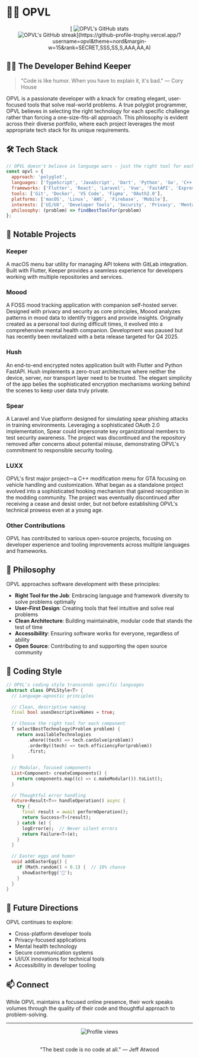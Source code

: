 # 👨‍💻 OPVL

<div align="center">
[  <img src="https://github-readme-stats.vercel.app/api?username=OPVL&show_icons=true&theme=radical" alt="OPVL's GitHub stats" />
  <br/>
  <img src="https://github-readme-streak-stats.herokuapp.com/?user=OPVL&theme=radical" alt="OPVL's GitHub streak" />](https://github-profile-trophy.vercel.app/?username=opvl&theme=nord&margin-w=15&rank=SECRET,SSS,SS,S,AAA,AA,A)
</div>

## 🧙‍♂️ The Developer Behind Keeper

> "Code is like humor. When you have to explain it, it's bad." — Cory House

OPVL is a passionate developer with a knack for creating elegant, user-focused tools that solve real-world problems. A true polyglot programmer, OPVL believes in selecting the right technology for each specific challenge rather than forcing a one-size-fits-all approach. This philosophy is evident across their diverse portfolio, where each project leverages the most appropriate tech stack for its unique requirements.

## 🛠️ Tech Stack

```javascript
// OPVL doesn't believe in language wars - just the right tool for each job
const opvl = {
  approach: 'polyglot',
  languages: ['TypeScript', 'JavaScript', 'Dart', 'Python', 'Go', 'C++', 'PHP', 'SQL'],
  frameworks: ['Flutter', 'React', 'Laravel', 'Vue', 'FastAPI', 'Express'],
  tools: ['Git', 'Docker', 'VS Code', 'Figma', 'OAuth2.0'],
  platforms: ['macOS', 'Linux', 'AWS', 'Firebase', 'Mobile'],
  interests: ['UI/UX', 'Developer Tools', 'Security', 'Privacy', 'Mental Health Tech'],
  philosophy: (problem) => findBestToolFor(problem)
};
```

## 🌟 Notable Projects

### Keeper
A macOS menu bar utility for managing API tokens with GitLab integration. Built with Flutter, Keeper provides a seamless experience for developers working with multiple repositories and services.

### Moood
A FOSS mood tracking application with companion self-hosted server. Designed with privacy and security as core principles, Moood analyzes patterns in mood data to identify triggers and provide insights. Originally created as a personal tool during difficult times, it evolved into a comprehensive mental health companion. Development was paused but has recently been revitalized with a beta release targeted for Q4 2025.

### Hush
An end-to-end encrypted notes application built with Flutter and Python FastAPI. Hush implements a zero-trust architecture where neither the device, server, nor transport layer need to be trusted. The elegant simplicity of the app belies the sophisticated encryption mechanisms working behind the scenes to keep user data truly private.

### Spear
A Laravel and Vue platform designed for simulating spear phishing attacks in training environments. Leveraging a sophisticated OAuth 2.0 implementation, Spear could impersonate key organizational members to test security awareness. The project was discontinued and the repository removed after concerns about potential misuse, demonstrating OPVL's commitment to responsible security tooling.

### LUXX
OPVL's first major project—a C++ modification menu for GTA focusing on vehicle handling and customization. What began as a standalone project evolved into a sophisticated hooking mechanism that gained recognition in the modding community. The project was eventually discontinued after receiving a cease and desist order, but not before establishing OPVL's technical prowess even at a young age.

### Other Contributions
OPVL has contributed to various open-source projects, focusing on developer experience and tooling improvements across multiple languages and frameworks.

## 💭 Philosophy

OPVL approaches software development with these principles:

- **Right Tool for the Job**: Embracing language and framework diversity to solve problems optimally
- **User-First Design**: Creating tools that feel intuitive and solve real problems
- **Clean Architecture**: Building maintainable, modular code that stands the test of time
- **Accessibility**: Ensuring software works for everyone, regardless of ability
- **Open Source**: Contributing to and supporting the open source community

## 🎯 Coding Style

```dart
// OPVL's coding style transcends specific languages
abstract class OPVLStyle<T> {
  // Language-agnostic principles
  
  // Clean, descriptive naming
  final bool usesDescriptiveNames = true;
  
  // Choose the right tool for each component
  T selectBestTechnology(Problem problem) {
    return availableTechnologies
        .where((tech) => tech.canSolve(problem))
        .orderBy((tech) => tech.efficiencyFor(problem))
        .first;
  }
  
  // Modular, focused components
  List<Component> createComponents() {
    return components.map((c) => c.makeModular()).toList();
  }
  
  // Thoughtful error handling
  Future<Result<T>> handleOperation() async {
    try {
      final result = await performOperation();
      return Success<T>(result);
    } catch (e) {
      logError(e);  // Never silent errors
      return Failure<T>(e);
    }
  }
  
  // Easter eggs and humor
  void addEasterEgg() {
    if (Math.random() < 0.1) {  // 10% chance
      showEasterEgg('🥚');
    }
  }
}
```

## 🔮 Future Directions

OPVL continues to explore:
- Cross-platform developer tools
- Privacy-focused applications
- Mental health technology
- Secure communication systems
- UI/UX innovations for technical tools
- Accessibility in developer tooling

## 📫 Connect

While OPVL maintains a focused online presence, their work speaks volumes through the quality of their code and thoughtful approach to problem-solving.

---

<div align="center">
  <img src="https://komarev.com/ghpvc/?username=OPVL&color=blueviolet" alt="Profile views" />
  <br/><br/>
  <p>"The best code is no code at all." — Jeff Atwood</p>
</div>

<!-- 
  OPVL's secret: They sometimes hide messages in comments.
  If you're reading this, you've found one!
-->
